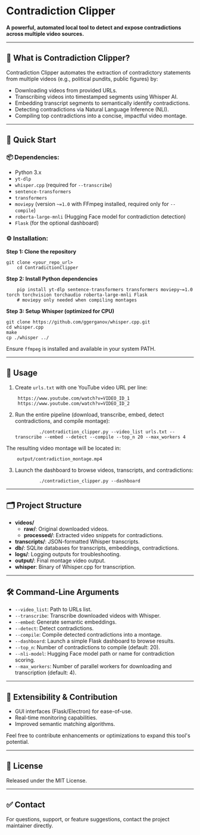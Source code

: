 # Contradiction Clipper

**A powerful, automated local tool to detect and expose contradictions across multiple video sources.**

---

## 📝 What is Contradiction Clipper?

Contradiction Clipper automates the extraction of contradictory statements from multiple videos (e.g., political pundits, public figures) by:

- Downloading videos from provided URLs.
- Transcribing videos into timestamped segments using Whisper AI.
- Embedding transcript segments to semantically identify contradictions.
- Detecting contradictions via Natural Language Inference (NLI).
- Compiling top contradictions into a concise, impactful video montage.

---

## 🚀 Quick Start

### 📦 Dependencies:
- Python 3.x
- `yt-dlp`
- `whisper.cpp` (required for `--transcribe`)
- `sentence-transformers`
- `transformers`
- `moviepy` (version `~=1.0` with FFmpeg installed, required only for `--compile`)
- `roberta-large-mnli` (Hugging Face model for contradiction detection)
- `Flask` (for the optional dashboard)

### ⚙️ Installation:

**Step 1: Clone the repository**
	
	git clone <your_repo_url>
        cd ContradictionClipper

**Step 2: Install Python dependencies**

        pip install yt-dlp sentence-transformers transformers moviepy~=1.0 torch torchvision torchaudio roberta-large-mnli Flask
        # moviepy only needed when compiling montages

**Step 3: Setup Whisper (optimized for CPU)**

	git clone https://github.com/ggerganov/whisper.cpp.git
	cd whisper.cpp
	make
	cp ./whisper ../

Ensure `ffmpeg` is installed and available in your system PATH.

---

## 🎯 Usage

1. Create `urls.txt` with one YouTube video URL per line:

		https://www.youtube.com/watch?v=VIDEO_ID_1
		https://www.youtube.com/watch?v=VIDEO_ID_2

2. Run the entire pipeline (download, transcribe, embed, detect contradictions, and compile montage):

                ./contradiction_clipper.py --video_list urls.txt --transcribe --embed --detect --compile --top_n 20 --max_workers 4

The resulting video montage will be located in:

        output/contradiction_montage.mp4

3. Launch the dashboard to browse videos, transcripts, and contradictions:

                ./contradiction_clipper.py --dashboard

---

## 🗂️ Project Structure

- **videos/**
	- **raw/**: Original downloaded videos.
	- **processed/**: Extracted video snippets for contradictions.
- **transcripts/**: JSON-formatted Whisper transcripts.
- **db/**: SQLite databases for transcripts, embeddings, contradictions.
- **logs/**: Logging outputs for troubleshooting.
- **output/**: Final montage video output.
- **whisper**: Binary of Whisper.cpp for transcription.

---

## 🛠️ Command-Line Arguments

- `--video_list`: Path to URLs list.
- `--transcribe`: Transcribe downloaded videos with Whisper.
- `--embed`: Generate semantic embeddings.
- `--detect`: Detect contradictions.
- `--compile`: Compile detected contradictions into a montage.
- `--dashboard`: Launch a simple Flask dashboard to browse results.
- `--top_n`: Number of contradictions to compile (default: 20).
- `--nli-model`: Hugging Face model path or name for contradiction scoring.
- `--max_workers`: Number of parallel workers for downloading and transcription (default: 4).

---

## 🧩 Extensibility & Contribution

- GUI interfaces (Flask/Electron) for ease-of-use.
- Real-time monitoring capabilities.
- Improved semantic matching algorithms.

Feel free to contribute enhancements or optimizations to expand this tool's potential.

---

## 📄 License

Released under the MIT License.

---

## ✅ Contact

For questions, support, or feature suggestions, contact the project maintainer directly.


